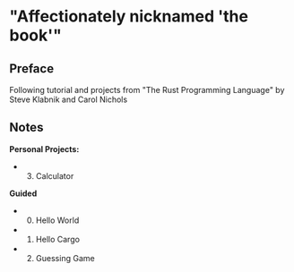 # **"Affectionately nicknamed 'the book'"**

## **Preface**

Following tutorial and projects from "The Rust Programming Language" by Steve Klabnik and Carol Nichols

## **Notes**

**Personal Projects:**
- 03. Calculator


**Guided**
- 00. Hello World
- 01. Hello Cargo
- 02. Guessing Game